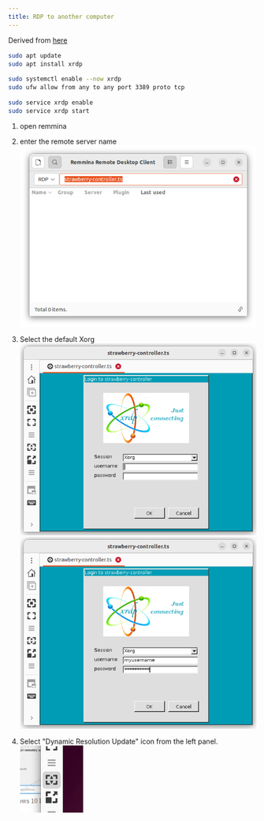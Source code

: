 ```yaml
---
title: RDP to another computer
---
```


Derived from [here](https://linuxconfig.org/ubuntu-22-04-remote-desktop-access-from-windows-10)

```bash
sudo apt update
sudo apt install xrdp
```

```bash
sudo systemctl enable --now xrdp
sudo ufw allow from any to any port 3389 proto tcp
```

```bash
sudo service xrdp enable
sudo service xrdp start
```


1. open remmina

1. enter the remote server name
![](screenshot02.png)

1. Select the default Xorg
![](screenshot04.png)
![](screenshot05.png)

1. Select "Dynamic Resolution Update" icon from the left panel.
![](screenshot01.png)